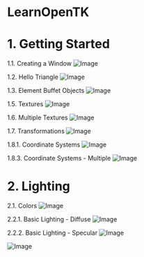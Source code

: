 # LearnOpenTK

# 1. Getting Started
 1.1. Creating a Window
![Image](https://github.com/user-attachments/assets/f056582c-2b3c-43d6-8bcd-d32ab232c09b)

1.2. Hello Triangle
![Image](https://github.com/user-attachments/assets/b53e8ff5-17ab-4a84-b10f-803b0bc0322b)

1.3. Element Buffet Objects
![Image](https://github.com/user-attachments/assets/ad91d461-fa88-4e23-a4e6-077722fa0736)

1.5. Textures
![Image](https://github.com/user-attachments/assets/da2ab8ad-342e-4fed-96ab-920cd7c95681)

1.6. Multiple Textures
![Image](https://github.com/user-attachments/assets/432e6824-4fa9-447d-a64c-e3ef16d57202)

1.7. Transformations
![Image](https://github.com/user-attachments/assets/03fd22f0-3b25-4a22-bdd5-462744678afe)

1.8.1. Coordinate Systems
![Image](https://github.com/user-attachments/assets/7fdf7f76-7f7d-4f2c-a7ef-265f2ad2dbd4)

1.8.3. Coordinate Systems - Multiple
![Image](https://github.com/user-attachments/assets/d47b8b0c-4c14-46bf-9d4c-f1973e70193d)

# 2. Lighting
2.1. Colors
![Image](https://github.com/user-attachments/assets/817dd434-e911-4ba0-86c3-17835d0a6fe8)

2.2.1. Basic Lighting - Diffuse
![Image](https://github.com/user-attachments/assets/bea34863-5067-4c1a-8259-5fbc6a2eb8e6)

2.2.2. Basic Lighting - Specular
![Image](https://github.com/user-attachments/assets/483d8959-203a-4c6f-b6bf-955d45a31157)

![Image](https://github.com/user-attachments/assets/cab7ea34-a722-4311-843b-0627980f7216)
